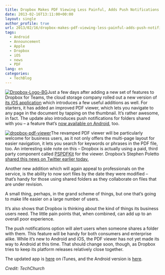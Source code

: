 ```yaml
---
title: Dropbox Makes PDF Viewing Less Painful, Adds Push Notifications For Shared Folders
date: 2013-02-16T13:11:00+00:00
layout: single
author_profile: true
url: 2013/02/16/dropbox-makes-pdf-viewing-less-painful-adds-push-notifications-for-shared-folders/
tags:
  - Android
  - Announcement
  - Apple
  - Dropbox
  - iOS
  - news
  - PDF
lang: en
categories: 
  - TechBlog
---
```

[![Dropbox-Logo-BG](http://lh4.ggpht.com/-Mjtm9i9BRNg/UR9-Kg4-GpI/AAAAAAAAHzU/GWPra7_0n1I/Dropbox-Logo-BG_thumb%25255B3%25255D.jpg?imgmax=800 "Dropbox-Logo-BG")](http://lh6.ggpht.com/-AGvrXeRKmgc/UR9-F1mPzKI/AAAAAAAAHzM/9Xlj_CtXLCI/s1600-h/Dropbox-Logo-BG%25255B5%25255D.jpg)Just a few days after adding a new set of features to Dropbox for Teams, the cloud storage company rolled out a new version of [its iOS application](https://itunes.apple.com/us/app/id327630330) which introduces a few useful additions as well. For starters, it has added an improved PDF viewer, which lets you navigate to any page in the document by tapping on the thumbnail. It’s rather awesome, in fact. The update also introduces push notifications for folders shared with you – a feature that’s [now available on Android](https://play.google.com/store/apps/details?id=com.dropbox.android&feature=search_result#?t=W251bGwsMSwxLDEsImNvbS5kcm9wYm94LmFuZHJvaWQiXQ), too.

[![dropbox-pdf-viewer](http://lh4.ggpht.com/-PoyIm12IStg/UR9-YhLCt2I/AAAAAAAAHzk/s9Bs82tIzRo/dropbox-pdf-viewer_thumb%25255B5%25255D.png?imgmax=800 "dropbox-pdf-viewer")](http://lh3.ggpht.com/-h-dCgruWt9s/UR9-SjJxyTI/AAAAAAAAHzc/1M0hisvdxgU/s1600-h/dropbox-pdf-viewer%25255B7%25255D.png)The revamped PDF viewer will be particularly welcome for business users, as it not only offers the multi-page layout for easier navigation, it lets you search for keywords or phrases in the PDF file, too. An interesting side note on this – Dropbox is actually using a paid, third party component called [PSPDFKit](http://pspdfkit.com/) for the viewer. Dropbox’s Stephen Poletto [shared this news on Twitter earlier today.](https://twitter.com/stephenpoletto) 

Another new addition which will again appeal to professionals on the service, is the ability to now sort files by the date they were modified – that’s handy for those using shared folders as they collaborate on files that are under revision. 

A small thing, perhaps, in the grand scheme of things, but one that’s going to make life easier on a large number of users. 

It’s also shows that Dropbox is thinking about the kind of things its business users need. The little pain points that, when combined, can add up to an overall poor experience. 

The push notifications option will alert users when someone shares a folder with them. This feature will be handy for both consumers and enterprise alike. While it’s new to Android and iOS, the PDF viewer has not yet made its way to Android at this time. That should change soon, though, as Dropbox tries to keep its platform releases relatively close together. 

The updated app is [here](https://itunes.apple.com/us/app/id327630330) on iTunes, and the Android version is [here](https://play.google.com/store/apps/details?id=com.dropbox.android#?t=W251bGwsMSwxLDIxMiwiY29tLmRyb3Bib3guYW5kcm9pZCJd). 

_Credit: TechChurch_